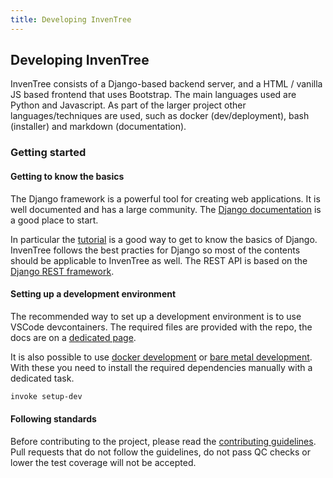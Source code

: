 ```yaml
---
title: Developing InvenTree
---
```


## Developing InvenTree

InvenTree consists of a Django-based backend server, and a HTML / vanilla JS based frontend that uses Bootstrap. The main languages used are Python and Javascript.
As part of the larger project other languages/techniques are used, such as docker (dev/deployment), bash (installer) and markdown (documentation).

### Getting started
#### Getting to know the basics

The Django framework is a powerful tool for creating web applications. It is well documented and has a large community. The [Django documentation](https://docs.djangoproject.com/en/stable/) is a good place to start.

In particular the [tutorial](https://docs.djangoproject.com/en/stable/intro/tutorial01/) is a good way to get to know the basics of Django.
InvenTree follows the best practies for Django so most of the contents should be applicable to InvenTree as well. The REST API is based on the [Django REST framework](https://www.django-rest-framework.org/).

#### Setting up a development environment

The recommended way to set up a development environment is to use VSCode devcontainers. The required files are provided with the repo, the docs are on a [dedicated page](./devcontainer.md).

It is also possible to use [docker development](../start/docker_dev.md) or [bare metal development](../start/bare_dev.md). With these you need to install the required dependencies manually with a dedicated task.
```bash
invoke setup-dev
```

#### Following standards

Before contributing to the project, please read the [contributing guidelines](contributing.md). Pull requests that do not follow the guidelines, do not pass QC checks or lower the test coverage will not be accepted.
